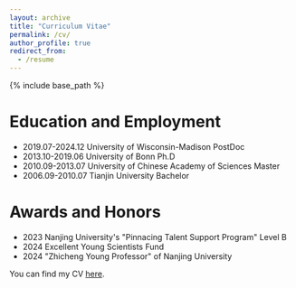 ```yaml
---
layout: archive
title: "Curriculum Vitae"
permalink: /cv/
author_profile: true
redirect_from:
  - /resume
---
```


{% include base_path %}

Education and Employment
======    	
- 2019.07-2024.12  University of Wisconsin-Madison	PostDoc
- 2013.10-2019.06  University of Bonn	Ph.D
- 2010.09-2013.07  University of Chinese Academy of Sciences	Master
- 2006.09-2010.07  Tianjin University	Bachelor

Awards and Honors
======
- 2023	Nanjing University's "Pinnacing Talent Support Program" Level B
- 2024	Excellent Young Scientists Fund
- 2024	"Zhicheng Young Professor" of Nanjing University

You can find my CV [here](../assets/CV_RuiZhang_2024.pdf).


